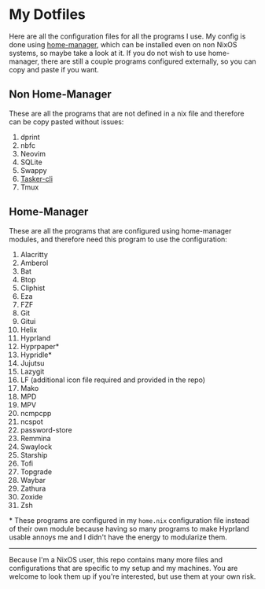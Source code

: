 # My Dotfiles

Here are all the configuration files for all the programs I use. My config is done using [home-manager](https://nix-community.github.io/home-manager/), which can be installed even on non NixOS systems, so maybe take a look at it. If you do not wish to use home-manager, there are still a couple programs configured externally, so you can copy and paste if you want.

## Non Home-Manager

These are all the programs that are not defined in a nix file and therefore can be copy pasted without issues:

1. dprint
2. nbfc
3. Neovim
4. SQLite
5. Swappy
6. [Tasker-cli](https://github.com/DavoReds/tasker)
7. Tmux

## Home-Manager

These are all the programs that are configured using home-manager modules, and therefore need this program to use the configuration:

1. Alacritty
2. Amberol
3. Bat
4. Btop
5. Cliphist
6. Eza
7. FZF
8. Git
9. Gitui
10. Helix
11. Hyprland
12. Hyprpaper*
13. Hypridle*
14. Jujutsu
15. Lazygit
16. LF (additional icon file required and provided in the repo)
17. Mako
18. MPD
19. MPV
20. ncmpcpp
21. ncspot
22. password-store
23. Remmina
24. Swaylock
25. Starship
26. Tofi
27. Topgrade
28. Waybar
29. Zathura
30. Zoxide
31. Zsh

\* These programs are configured in my `home.nix` configuration file instead of their own module because having so many programs to make Hyprland usable annoys me and I didn't have the energy to modularize them.

---

Because I'm a NixOS user, this repo contains many more files and configurations that are specific to my setup and my machines. You are welcome to look them up if you're interested, but use them at your own risk.
